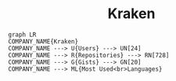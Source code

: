 <h1 align="center">Kraken</h1>

```mermaid
graph LR
COMPANY_NAME{Kraken}
COMPANY_NAME ---> U{Users} ---> UN[24]
COMPANY_NAME ---> R{Repositories} ---> RN[728]
COMPANY_NAME ---> G{Gists} ---> GN[20]
COMPANY_NAME ---> ML{Most Used<br>Languages}
```
